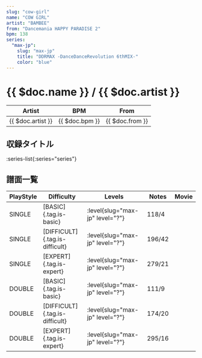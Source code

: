 ```yaml
---
slug: "cow-girl"
name: "COW GIRL"
artist: "BAMBEE"
from: "Dancemania HAPPY PARADISE 2"
bpm: 138
series:
  "max-jp":
    slug: "max-jp"
    title: "DDRMAX -DanceDanceRevolution 6thMIX-"
    color: "blue"
---
```


# {{ $doc.name }} / {{ $doc.artist }}

|Artist|BPM|From|
|------|---|----|
|{{ $doc.artist }}|{{ $doc.bpm }}|{{ $doc.from }}|

## 収録タイトル

:series-list{:series="series"}

## 譜面一覧

|PlayStyle|Difficulty|Levels|Notes|Movie|
|---------|----------|------|-----|-----|
|SINGLE|[BASIC]{.tag.is-basic}|:level{slug="max-jp" level="?"}|118/4||
|SINGLE|[DIFFICULT]{.tag.is-difficult}|:level{slug="max-jp" level="?"}|196/42||
|SINGLE|[EXPERT]{.tag.is-expert}|:level{slug="max-jp" level="?"}|279/21||
|DOUBLE|[BASIC]{.tag.is-basic}|:level{slug="max-jp" level="?"}|111/9||
|DOUBLE|[DIFFICULT]{.tag.is-difficult}|:level{slug="max-jp" level="?"}|174/20||
|DOUBLE|[EXPERT]{.tag.is-expert}|:level{slug="max-jp" level="?"}|295/16||
